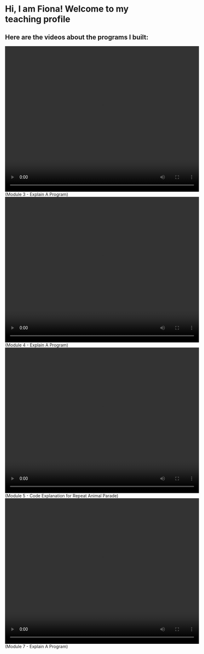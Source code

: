 # Hi, I am Fiona! Welcome to my teaching profile

## Here are the videos about the programs I built:
<video width="640" height="480" controls>
  <source src="video1997825436_ocPkgQ0y (2).mp4" type="video/mp4">
</video>
(Module 3 - Explain A Program)

<video width="640" height="480" controls>
  <source src="video1276810085_pMfBUarr (1).mp4" type="video/mp4">
</video>
(Module 4 - Explain A Program)

<video width="640" height="480" controls>
  <source src="video1385644246_BlMMdI2w (1).mp4" type="video/mp4">
</video>
(Module 5 - Code Explanation for Repeat Animal Parade)

<video width="640" height="480" controls>
  <source src="video3237593819_Zni10481 (1).mp4" type="video/mp4">
</video>
(Module 7 - Explain A Program)
